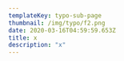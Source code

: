 ```yaml
---
templateKey: typo-sub-page
thumbnail: /img/typo/f2.png
date: 2020-03-16T04:59:59.653Z
title: x
description: "x"
---
```



